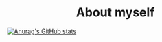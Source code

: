 <h1 align="center">About myself</h1>


[![Anurag's GitHub stats](https://github-readme-stats.vercel.app/api?username=ShimejiAnna4191&show_icons=true&theme=radical)](https://github.com/anuraghazra/github-readme-stats)



